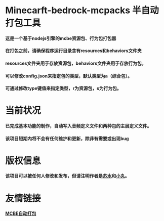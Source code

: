 # Minecarft-bedrock-mcpacks 半自动打包工具

#### 这是一个基于nodejs引擎的mcbe资源包、行为包打包器

#### 在打包之前，请确保程序运行目录含有resources和behaviors文件夹

#### resources文件夹用于存放资源包，behaviors文件夹用于存放行为包。

#### 可以修改config.json来指定包的类型，默认类型为a（综合包）。

#### 可通过修改type键值来指定类型，r为资源包，s为行为包。

# 当前状况

#### 已完成基本功能的制作，自动写入音频定义文件和两种包的主层定义文件。

#### 该项目短期内将不会有任何维护和更新，除非有需要或出现bug

# 版权信息

#### 该项目可以被任何人修改和发布，但请注明作者是[苏水](https://github.com/menghengbai)和[小丸](https://github.com/MRWS0X2F)。

# 友情链接

#### [MCBE自动打包](https://github.com/MRWS0X2F/AutoPack)